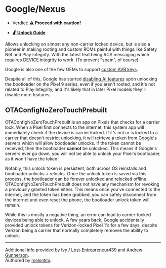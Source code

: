 # Google/Nexus

- Verdict: **⚠️ Proceed with caution!**
* [**🔓️ Unlock Guide**](../../misc/generic-unlock.md)

Allows unlocking on almost any non-carrier locked device, but is also a pioneer in making rooting and custom ROMs painful with things like Safety Net and Play Integrity. With the latest feat being RCS messaging which requires DEVICE integrity to work. (To prevent "spam", of course)

Google is also one of the few OEMs to support [custom AVB keys](../../README.md#custom-avb-keys).

Despite all of this, Google has started [disabling AI features][disabled ai] upon unlocking the bootloader on the Pixel 9 series, even if you aren't rooted, and it's not related to Play Integrity, and it's likely that in later Pixel models they'll disable more features.

## OTAConfigNoZeroTouchPrebuilt
OTAConfigNoZeroTouchPrebuilt is an app on Pixels that checks for a carrier lock. When a Pixel first connects to the internet, this system app will immediately check if the device is carrier locked. If it's not or is locked to a carrier that doesn't restrict unlocking, it will retrieve a token from Google's servers which will allow bootloader unlocks. If the token cannot be received, then the bootloader **cannot** be unlocked. This means if Google's servers ever go down, you will not be able to unlock your Pixel's bootloader, as it won't have the token.

Notably, this unlock token is persistent, both across OS reinstalls and bootloader unlocks + relocks. Once the unlock token is saved via this process, the bootloader can be forever unlocked and relocked offline. OTAConfigNoZeroTouchPrebuilt does not have any mechanism for revoking a previously granted token either. This means once you've connected to the internet, and the token has been grabbed, you can safely disconnect from the internet and even reset the phone, the bootloader unlock token will remain. 

While this is mostly a negative thing, an error can lead to carrier-locked devices being able to unlock. A few years back, Google accidentally provided unlock tokens for Verizon-locked Pixel 1's for a few days, despite Verizon being a carrier that normally completely removes the ability to unlock.

***
Additional info provided by [Ivy / Lost-Entrepreneur439](https://github.com/Lost-Entrepreneur439) and [Andrew Gunnerson](https://github.com/chenxiaolong).<br/>
Authored by [melontini](https://github.com/melontini).

[disabled ai]:https://xdaforums.com/t/pixel-screenshots-other-ai-features-dont-work-with-unlocked-bl.4688190/
